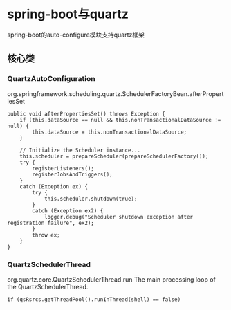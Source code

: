 # spring-boot与quartz

spring-boot的auto-configure模块支持quartz框架


## 核心类

### QuartzAutoConfiguration

org.springframework.scheduling.quartz.SchedulerFactoryBean.afterPropertiesSet
```text
public void afterPropertiesSet() throws Exception {
    if (this.dataSource == null && this.nonTransactionalDataSource != null) {
        this.dataSource = this.nonTransactionalDataSource;
    }

    // Initialize the Scheduler instance...
    this.scheduler = prepareScheduler(prepareSchedulerFactory());
    try {
        registerListeners();
        registerJobsAndTriggers();
    }
    catch (Exception ex) {
        try {
            this.scheduler.shutdown(true);
        }
        catch (Exception ex2) {
            logger.debug("Scheduler shutdown exception after registration failure", ex2);
        }
        throw ex;
    }
}
```

### QuartzSchedulerThread

org.quartz.core.QuartzSchedulerThread.run
The main processing loop of the QuartzSchedulerThread.

```text
if (qsRsrcs.getThreadPool().runInThread(shell) == false) 
```